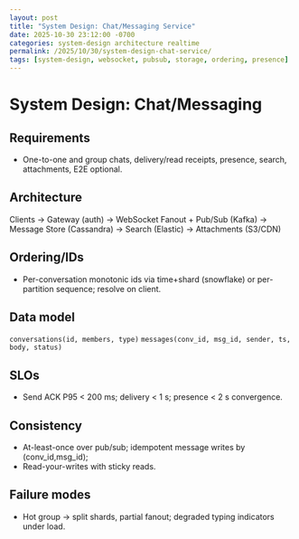 ```yaml
---
layout: post
title: "System Design: Chat/Messaging Service"
date: 2025-10-30 23:12:00 -0700
categories: system-design architecture realtime
permalink: /2025/10/30/system-design-chat-service/
tags: [system-design, websocket, pubsub, storage, ordering, presence]
---
```


# System Design: Chat/Messaging

## Requirements
- One-to-one and group chats, delivery/read receipts, presence, search, attachments, E2E optional.

## Architecture
Clients → Gateway (auth) → WebSocket Fanout + Pub/Sub (Kafka) → Message Store (Cassandra) → Search (Elastic) → Attachments (S3/CDN)

## Ordering/IDs
- Per-conversation monotonic ids via time+shard (snowflake) or per-partition sequence; resolve on client.

## Data model
`conversations(id, members, type)`
`messages(conv_id, msg_id, sender, ts, body, status)`

## SLOs
- Send ACK P95 < 200 ms; delivery < 1 s; presence < 2 s convergence.

## Consistency
- At-least-once over pub/sub; idempotent message writes by (conv_id,msg_id);
- Read-your-writes with sticky reads.

## Failure modes
- Hot group → split shards, partial fanout; degraded typing indicators under load.



